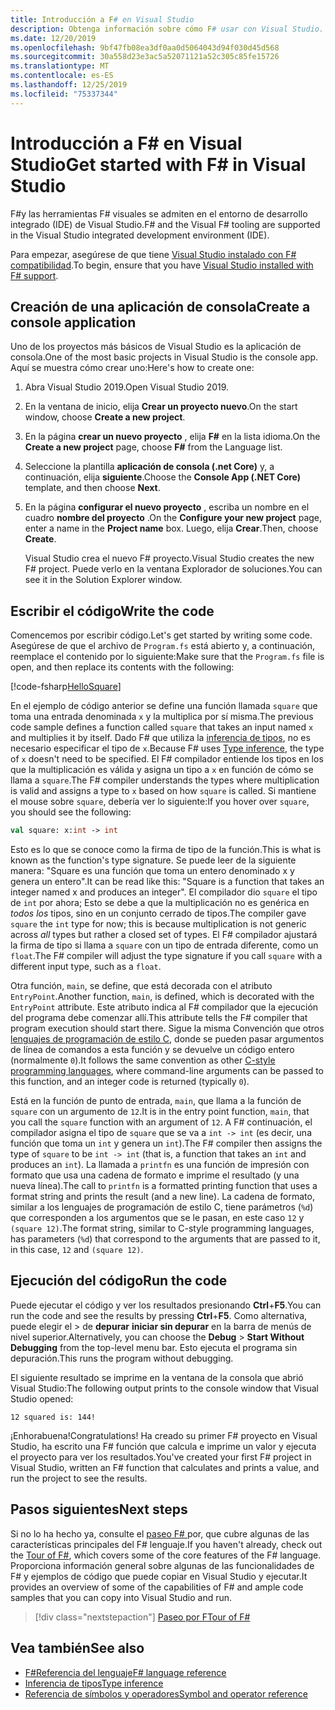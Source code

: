 ```yaml
---
title: Introducción a F# en Visual Studio
description: Obtenga información sobre cómo F# usar con Visual Studio.
ms.date: 12/20/2019
ms.openlocfilehash: 9bf47fb08ea3df0aa0d5064043d94f030d45d568
ms.sourcegitcommit: 30a558d23e3ac5a52071121a52c305c85fe15726
ms.translationtype: MT
ms.contentlocale: es-ES
ms.lasthandoff: 12/25/2019
ms.locfileid: "75337344"
---
```

# <a name="get-started-with-f-in-visual-studio"></a><span data-ttu-id="094e4-103">Introducción a F# en Visual Studio</span><span class="sxs-lookup"><span data-stu-id="094e4-103">Get started with F# in Visual Studio</span></span>

<span data-ttu-id="094e4-104">F#y las herramientas F# visuales se admiten en el entorno de desarrollo integrado (IDE) de Visual Studio.</span><span class="sxs-lookup"><span data-stu-id="094e4-104">F# and the Visual F# tooling are supported in the Visual Studio integrated development environment (IDE).</span></span>

<span data-ttu-id="094e4-105">Para empezar, asegúrese de que tiene [Visual Studio instalado con F# compatibilidad](install-fsharp.md#install-f-with-visual-studio).</span><span class="sxs-lookup"><span data-stu-id="094e4-105">To begin, ensure that you have [Visual Studio installed with F# support](install-fsharp.md#install-f-with-visual-studio).</span></span>

## <a name="create-a-console-application"></a><span data-ttu-id="094e4-106">Creación de una aplicación de consola</span><span class="sxs-lookup"><span data-stu-id="094e4-106">Create a console application</span></span>

<span data-ttu-id="094e4-107">Uno de los proyectos más básicos de Visual Studio es la aplicación de consola.</span><span class="sxs-lookup"><span data-stu-id="094e4-107">One of the most basic projects in Visual Studio is the console app.</span></span> <span data-ttu-id="094e4-108">Aquí se muestra cómo crear uno:</span><span class="sxs-lookup"><span data-stu-id="094e4-108">Here's how to create one:</span></span>

1. <span data-ttu-id="094e4-109">Abra Visual Studio 2019.</span><span class="sxs-lookup"><span data-stu-id="094e4-109">Open Visual Studio 2019.</span></span>

2. <span data-ttu-id="094e4-110">En la ventana de inicio, elija **Crear un proyecto nuevo**.</span><span class="sxs-lookup"><span data-stu-id="094e4-110">On the start window, choose **Create a new project**.</span></span>

3. <span data-ttu-id="094e4-111">En la página **crear un nuevo proyecto** , elija **F#** en la lista idioma.</span><span class="sxs-lookup"><span data-stu-id="094e4-111">On the **Create a new project** page, choose **F#** from the Language list.</span></span>

4. <span data-ttu-id="094e4-112">Seleccione la plantilla **aplicación de consola (.net Core)** y, a continuación, elija **siguiente**.</span><span class="sxs-lookup"><span data-stu-id="094e4-112">Choose the **Console App (.NET Core)** template, and then choose **Next**.</span></span>

5. <span data-ttu-id="094e4-113">En la página **configurar el nuevo proyecto** , escriba un nombre en el cuadro **nombre del proyecto** .</span><span class="sxs-lookup"><span data-stu-id="094e4-113">On the **Configure your new project** page, enter a name in the **Project name** box.</span></span> <span data-ttu-id="094e4-114">Luego, elija **Crear**.</span><span class="sxs-lookup"><span data-stu-id="094e4-114">Then, choose **Create**.</span></span>

   <span data-ttu-id="094e4-115">Visual Studio crea el nuevo F# proyecto.</span><span class="sxs-lookup"><span data-stu-id="094e4-115">Visual Studio creates the new F# project.</span></span> <span data-ttu-id="094e4-116">Puede verlo en la ventana Explorador de soluciones.</span><span class="sxs-lookup"><span data-stu-id="094e4-116">You can see it in the Solution Explorer window.</span></span>

## <a name="write-the-code"></a><span data-ttu-id="094e4-117">Escribir el código</span><span class="sxs-lookup"><span data-stu-id="094e4-117">Write the code</span></span>

<span data-ttu-id="094e4-118">Comencemos por escribir código.</span><span class="sxs-lookup"><span data-stu-id="094e4-118">Let's get started by writing some code.</span></span> <span data-ttu-id="094e4-119">Asegúrese de que el archivo de `Program.fs` está abierto y, a continuación, reemplace el contenido por lo siguiente:</span><span class="sxs-lookup"><span data-stu-id="094e4-119">Make sure that the `Program.fs` file is open, and then replace its contents with the following:</span></span>

[!code-fsharp[HelloSquare](~/samples/snippets/fsharp/getting-started/hello-square.fs)]

<span data-ttu-id="094e4-120">En el ejemplo de código anterior se define una función llamada `square` que toma una entrada denominada `x` y la multiplica por sí misma.</span><span class="sxs-lookup"><span data-stu-id="094e4-120">The previous code sample defines a function called `square` that takes an input named `x` and multiplies it by itself.</span></span> <span data-ttu-id="094e4-121">Dado F# que utiliza la [inferencia de tipos](../language-reference/type-inference.md), no es necesario especificar el tipo de `x`.</span><span class="sxs-lookup"><span data-stu-id="094e4-121">Because F# uses [Type inference](../language-reference/type-inference.md), the type of `x` doesn't need to be specified.</span></span> <span data-ttu-id="094e4-122">El F# compilador entiende los tipos en los que la multiplicación es válida y asigna un tipo a `x` en función de cómo se llama a `square`.</span><span class="sxs-lookup"><span data-stu-id="094e4-122">The F# compiler understands the types where multiplication is valid and assigns a type to `x` based on how `square` is called.</span></span> <span data-ttu-id="094e4-123">Si mantiene el mouse sobre `square`, debería ver lo siguiente:</span><span class="sxs-lookup"><span data-stu-id="094e4-123">If you hover over `square`, you should see the following:</span></span>

```fsharp
val square: x:int -> int
```

<span data-ttu-id="094e4-124">Esto es lo que se conoce como la firma de tipo de la función.</span><span class="sxs-lookup"><span data-stu-id="094e4-124">This is what is known as the function's type signature.</span></span> <span data-ttu-id="094e4-125">Se puede leer de la siguiente manera: "Square es una función que toma un entero denominado x y genera un entero".</span><span class="sxs-lookup"><span data-stu-id="094e4-125">It can be read like this: "Square is a function that takes an integer named x and produces an integer".</span></span> <span data-ttu-id="094e4-126">El compilador dio `square` el tipo de `int` por ahora; Esto se debe a que la multiplicación no es genérica en *todos los* tipos, sino en un conjunto cerrado de tipos.</span><span class="sxs-lookup"><span data-stu-id="094e4-126">The compiler gave `square` the `int` type for now; this is because multiplication is not generic across *all* types but rather a closed set of types.</span></span> <span data-ttu-id="094e4-127">El F# compilador ajustará la firma de tipo si llama a `square` con un tipo de entrada diferente, como un `float`.</span><span class="sxs-lookup"><span data-stu-id="094e4-127">The F# compiler will adjust the type signature if you call `square` with a different input type, such as a `float`.</span></span>

<span data-ttu-id="094e4-128">Otra función, `main`, se define, que está decorada con el atributo `EntryPoint`.</span><span class="sxs-lookup"><span data-stu-id="094e4-128">Another function, `main`, is defined, which is decorated with the `EntryPoint` attribute.</span></span> <span data-ttu-id="094e4-129">Este atributo indica al F# compilador que la ejecución del programa debe comenzar allí.</span><span class="sxs-lookup"><span data-stu-id="094e4-129">This attribute tells the F# compiler that program execution should start there.</span></span> <span data-ttu-id="094e4-130">Sigue la misma Convención que otros [lenguajes de programación de estilo C](https://en.wikipedia.org/wiki/Entry_point#C_and_C.2B.2B), donde se pueden pasar argumentos de línea de comandos a esta función y se devuelve un código entero (normalmente `0`).</span><span class="sxs-lookup"><span data-stu-id="094e4-130">It follows the same convention as other [C-style programming languages](https://en.wikipedia.org/wiki/Entry_point#C_and_C.2B.2B), where command-line arguments can be passed to this function, and an integer code is returned (typically `0`).</span></span>

<span data-ttu-id="094e4-131">Está en la función de punto de entrada, `main`, que llama a la función de `square` con un argumento de `12`.</span><span class="sxs-lookup"><span data-stu-id="094e4-131">It is in the entry point function, `main`, that you call the `square` function with an argument of `12`.</span></span> <span data-ttu-id="094e4-132">A F# continuación, el compilador asigna el tipo de `square` que se va a `int -> int` (es decir, una función que toma un `int` y genera un `int`).</span><span class="sxs-lookup"><span data-stu-id="094e4-132">The F# compiler then assigns the type of `square` to be `int -> int` (that is, a function that takes an `int` and produces an `int`).</span></span> <span data-ttu-id="094e4-133">La llamada a `printfn` es una función de impresión con formato que usa una cadena de formato e imprime el resultado (y una nueva línea).</span><span class="sxs-lookup"><span data-stu-id="094e4-133">The call to `printfn` is a formatted printing function that uses a format string and prints the result (and a new line).</span></span> <span data-ttu-id="094e4-134">La cadena de formato, similar a los lenguajes de programación de estilo C, tiene parámetros (`%d`) que corresponden a los argumentos que se le pasan, en este caso `12` y `(square 12)`.</span><span class="sxs-lookup"><span data-stu-id="094e4-134">The format string, similar to C-style programming languages, has parameters (`%d`) that correspond to the arguments that are passed to it, in this case, `12` and `(square 12)`.</span></span>

## <a name="run-the-code"></a><span data-ttu-id="094e4-135">Ejecución del código</span><span class="sxs-lookup"><span data-stu-id="094e4-135">Run the code</span></span>

<span data-ttu-id="094e4-136">Puede ejecutar el código y ver los resultados presionando **Ctrl**+**F5**.</span><span class="sxs-lookup"><span data-stu-id="094e4-136">You can run the code and see the results by pressing **Ctrl**+**F5**.</span></span> <span data-ttu-id="094e4-137">Como alternativa, puede elegir el > de **depurar** **iniciar sin depurar** en la barra de menús de nivel superior.</span><span class="sxs-lookup"><span data-stu-id="094e4-137">Alternatively, you can choose the **Debug** > **Start Without Debugging** from the top-level menu bar.</span></span> <span data-ttu-id="094e4-138">Esto ejecuta el programa sin depuración.</span><span class="sxs-lookup"><span data-stu-id="094e4-138">This runs the program without debugging.</span></span>

<span data-ttu-id="094e4-139">El siguiente resultado se imprime en la ventana de la consola que abrió Visual Studio:</span><span class="sxs-lookup"><span data-stu-id="094e4-139">The following output prints to the console window that Visual Studio opened:</span></span>

```console
12 squared is: 144!
```

<span data-ttu-id="094e4-140">¡Enhorabuena!</span><span class="sxs-lookup"><span data-stu-id="094e4-140">Congratulations!</span></span> <span data-ttu-id="094e4-141">Ha creado su primer F# proyecto en Visual Studio, ha escrito una F# función que calcula e imprime un valor y ejecuta el proyecto para ver los resultados.</span><span class="sxs-lookup"><span data-stu-id="094e4-141">You've created your first F# project in Visual Studio, written an F# function that calculates and prints a value, and run the project to see the results.</span></span>

## <a name="next-steps"></a><span data-ttu-id="094e4-142">Pasos siguientes</span><span class="sxs-lookup"><span data-stu-id="094e4-142">Next steps</span></span>

<span data-ttu-id="094e4-143">Si no lo ha hecho ya, consulte el [paseo F# ](../tour.md)por, que cubre algunas de las características principales del F# lenguaje.</span><span class="sxs-lookup"><span data-stu-id="094e4-143">If you haven't already, check out the [Tour of F#](../tour.md), which covers some of the core features of the F# language.</span></span> <span data-ttu-id="094e4-144">Proporciona información general sobre algunas de las funcionalidades de F# y ejemplos de código que puede copiar en Visual Studio y ejecutar.</span><span class="sxs-lookup"><span data-stu-id="094e4-144">It provides an overview of some of the capabilities of F# and ample code samples that you can copy into Visual Studio and run.</span></span>

> [!div class="nextstepaction"]
> [<span data-ttu-id="094e4-145">Paseo por F</span><span class="sxs-lookup"><span data-stu-id="094e4-145">Tour of F#</span></span>](../tour.md)

## <a name="see-also"></a><span data-ttu-id="094e4-146">Vea también</span><span class="sxs-lookup"><span data-stu-id="094e4-146">See also</span></span>

- [<span data-ttu-id="094e4-147">F#Referencia del lenguaje</span><span class="sxs-lookup"><span data-stu-id="094e4-147">F# language reference</span></span>](../language-reference/index.md)
- [<span data-ttu-id="094e4-148">Inferencia de tipos</span><span class="sxs-lookup"><span data-stu-id="094e4-148">Type inference</span></span>](../language-reference/type-inference.md)
- [<span data-ttu-id="094e4-149">Referencia de símbolos y operadores</span><span class="sxs-lookup"><span data-stu-id="094e4-149">Symbol and operator reference</span></span>](../language-reference/symbol-and-operator-reference/index.md)
